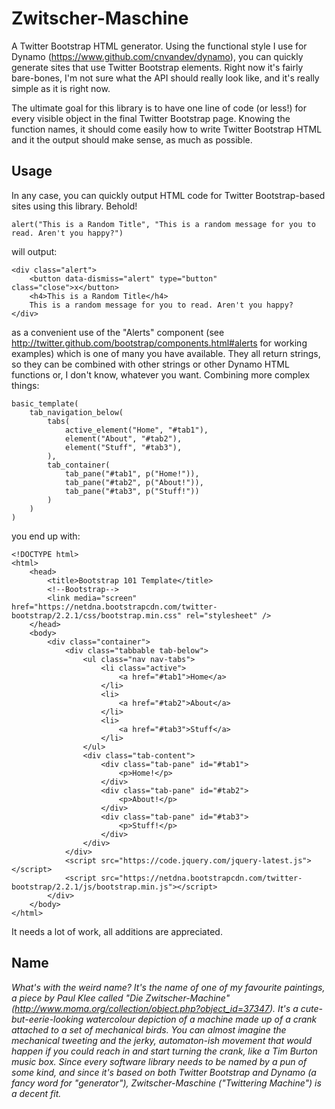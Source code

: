 Zwitscher-Maschine
==================

A Twitter Bootstrap HTML generator. Using the functional style I use for Dynamo
(https://www.github.com/cnvandev/dynamo), you can quickly generate sites that
use Twitter Bootstrap elements. Right now it's fairly bare-bones, I'm not sure
what the API should really look like, and it's really simple as it is right now.

The ultimate goal for this library is to have one line of code (or less!) for
every visible object in the final Twitter Bootstrap page. Knowing the function
names, it should come easily how to write Twitter Bootstrap HTML and it the
output should make sense, as much as possible.

Usage
-----
In any case, you can quickly output HTML code for Twitter Bootstrap-based sites
using this library. Behold!

    alert("This is a Random Title", "This is a random message for you to read. Aren't you happy?")

will output:

    <div class="alert">
        <button data-dismiss="alert" type="button" class="close">x</button>
        <h4>This is a Random Title</h4>
        This is a random message for you to read. Aren't you happy?
    </div>

as a convenient use of the "Alerts" component (see
http://twitter.github.com/bootstrap/components.html#alerts for working examples)
which is one of many you have available. They all return strings, so they can be
combined with other strings or other Dynamo HTML functions or, I don't know,
whatever you want. Combining more complex things:

    basic_template(
        tab_navigation_below(
            tabs(
                active_element("Home", "#tab1"),
                element("About", "#tab2"),
                element("Stuff", "#tab3"),
            ),
            tab_container(
                tab_pane("#tab1", p("Home!")),
                tab_pane("#tab2", p("About!")),
                tab_pane("#tab3", p("Stuff!"))
            )
        )
    )

you end up with:

    <!DOCTYPE html>
    <html>
        <head>
            <title>Bootstrap 101 Template</title>
            <!--Bootstrap-->
            <link media="screen" href="https://netdna.bootstrapcdn.com/twitter-bootstrap/2.2.1/css/bootstrap.min.css" rel="stylesheet" />
        </head>
        <body>
            <div class="container">
                <div class="tabbable tab-below">
                    <ul class="nav nav-tabs">
                        <li class="active">
                            <a href="#tab1">Home</a>
                        </li>
                        <li>
                            <a href="#tab2">About</a>
                        </li>
                        <li>
                            <a href="#tab3">Stuff</a>
                        </li>
                    </ul>
                    <div class="tab-content">
                        <div class="tab-pane" id="#tab1">
                            <p>Home!</p>
                        </div>
                        <div class="tab-pane" id="#tab2">
                            <p>About!</p>
                        </div>
                        <div class="tab-pane" id="#tab3">
                            <p>Stuff!</p>
                        </div>
                    </div>
                </div>
                <script src="https://code.jquery.com/jquery-latest.js"></script>
                <script src="https://netdna.bootstrapcdn.com/twitter-bootstrap/2.2.1/js/bootstrap.min.js"></script>
            </div>
        </body>
    </html>

It needs a lot of work, all additions are appreciated.

Name
----
*What's with the weird name? It's the name of one of my favourite paintings, a
piece by Paul Klee called "Die Zwitscher-Machine"
(http://www.moma.org/collection/object.php?object_id=37347). It's a
cute-but-eerie-looking watercolour depiction of a machine made up of a crank
attached to a set of mechanical birds. You can almost imagine the mechanical
tweeting and the jerky, automaton-ish movement that would happen if you could
reach in and start turning the crank, like a Tim Burton music box. Since every
software library needs to be named by a pun of some kind, and since it's based
on both Twitter Bootstrap and Dynamo (a fancy word for "generator"),
Zwitscher-Maschine ("Twittering Machine") is a decent fit.*